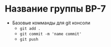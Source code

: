 # Название группы ВР-7

- Базовые комманды для git консоли
  - `git add .`
  - `git commit -m 'name commit'`
  - `git push`
